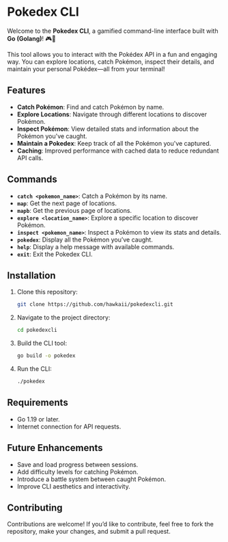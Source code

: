 # Pokedex CLI  

Welcome to the **Pokedex CLI**, a gamified command-line interface built with **Go (Golang)**! 🎮🐾  

This tool allows you to interact with the Pokédex API in a fun and engaging way. You can explore locations, catch Pokémon, inspect their details, and maintain your personal Pokédex—all from your terminal!  

## Features  

- **Catch Pokémon**: Find and catch Pokémon by name.  
- **Explore Locations**: Navigate through different locations to discover Pokémon.  
- **Inspect Pokémon**: View detailed stats and information about the Pokémon you've caught.  
- **Maintain a Pokedex**: Keep track of all the Pokémon you've captured.  
- **Caching**: Improved performance with cached data to reduce redundant API calls.  

## Commands  

- **`catch <pokemon_name>`**: Catch a Pokémon by its name.  
- **`map`**: Get the next page of locations.  
- **`mapb`**: Get the previous page of locations.  
- **`explore <location_name>`**: Explore a specific location to discover Pokémon.  
- **`inspect <pokemon_name>`**: Inspect a Pokémon to view its stats and details.  
- **`pokedex`**: Display all the Pokémon you’ve caught.  
- **`help`**: Display a help message with available commands.  
- **`exit`**: Exit the Pokedex CLI.  

## Installation  

1. Clone this repository:  
   ```bash  
   git clone https://github.com/hawkaii/pokedexcli.git  
   ```  

2. Navigate to the project directory:  
   ```bash  
   cd pokedexcli  
   ```  

3. Build the CLI tool:  
   ```bash  
   go build -o pokedex  
   ```  

4. Run the CLI:  
   ```bash  
   ./pokedex  
   ```  

## Requirements  

- Go 1.19 or later.  
- Internet connection for API requests.  

## Future Enhancements  

- Save and load progress between sessions.  
- Add difficulty levels for catching Pokémon.  
- Introduce a battle system between caught Pokémon.  
- Improve CLI aesthetics and interactivity.  

## Contributing  

Contributions are welcome! If you’d like to contribute, feel free to fork the repository, make your changes, and submit a pull request.  

